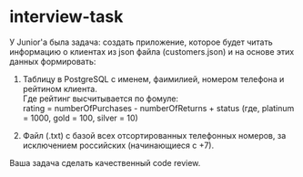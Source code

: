 # interview-task

У Junior'a была задача: создать приложение, которое будет читать информацию о клиентах из json файла (customers.json) и
на основе этих данных формировать:

1. Таблицу в PostgreSQL с именем, фаимилией, номером телефона и рейтином клиента. \
   Где рейтинг высчитывается по фомуле: \
   rating = numberOfPurchases - numberOfReturns + status (где, platinum = 1000, gold = 100, silver = 10)

2. Файл (.txt) с базой всех отсортированных телефонных номеров, за исключением российских (начинающиеся с +7). 

Ваша задача сделать качественный code review.
